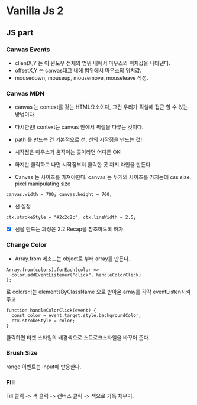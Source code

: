 # Vanilla Js 2

## JS part

### Canvas Events
- clientX,Y 는 이 윈도우 전체의 범위 내에서 마우스의 위치값을 나타낸다.
- offsetX,Y 는 canvas태그 내에 범위에서 마우스의 위치값.
- mousedown, mouseup, mousemove, mouseleave 작성.

### Canvas MDN
- canvas 는 context를 갖는 HTML요소이다, 그건 우리가 픽셀에 접근 할 수 있는 방법이다.
- 다시한번! context는 canvas 안에서 픽셀을 다루는 것이다.
- path 를 만드는 건 기본적으로 선, 선의 시작점을 만드는 것!
- 시작점은 마우스가 움직이는 곳이라면 어디든 OK!
- 하지만 클릭하고 나면 시작점부터 클릭한 곳 까지 라인을 만든다.
  
- Canvas 는 사이즈를 가져야한다. canvas 는 두개의 사이즈를 가지는데 css size, pixel manipulating size

```canvas.width = 700; canvas.height = 700;```
- 선 설정

```ctx.strokeStyle = "#2c2c2c"; ctx.lineWidth = 2.5;```

- [x] 선을 만드는 과정은 2.2 Recap을 참조하도록 하자.

### Change Color
- Array.from 메소드는 object로 부터 array를 만든다.
```
Array.from(colors).forEach(color =>
  color.addEventListener("click", handleColorClick)
);
```
로 colors라는 elementsByClassName 으로 받아온 array를 각각 eventListen시켜주고

```
function handleColorClick(event) {
  const color = event.target.style.backgroundColor;
  ctx.strokeStyle = color;
}
```
클릭하면 타겟 스타일의 배경색으로 스트로크스타일을 바꾸어 준다.

### Brush Size
range 이벤트는 input에 반응한다.

### Fill
Fill 클릭 -> 색 클릭 -> 캔버스 클릭 -> 색으로 가득 채우기.